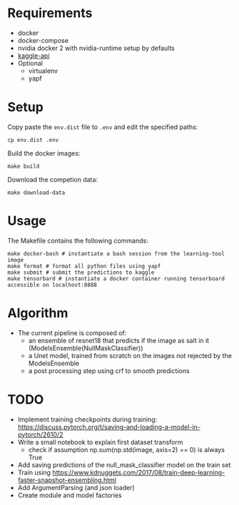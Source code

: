 # Requirements
- docker
- docker-compose
- nvidia docker 2 with nvidia-runtime setup by defaults
- [kaggle-api](https://github.com/Kaggle/kaggle-api])
- Optional
    - virtualenv
    - yapf

# Setup
Copy paste the `env.dist` file to `.env` and edit the specified paths:

    cp env.dist .env

Build the docker images:

    make build

Download the competion data:

    make download-data

# Usage
The Makefile contains the following commands:

    make docker-bash # instantiate a bash session from the learning-tool image
    make format # format all python files using yapf
    make submit # submit the predictions to kaggle
    make tensorbard # instantiate a docker container running tensorboard accessible on localhost:8888

# Algorithm
- The current pipeline is composed of:
    - an ensemble of resnet18 that predicts if the image as salt in it (ModelsEnsemble(NullMaskClassifier))
    - a Unet model, trained from scratch on the images not rejected by the ModelsEnsemble
    - a post processing step using crf to smooth predictions

# TODO
- Implement training checkpoints during training: https://discuss.pytorch.org/t/saving-and-loading-a-model-in-pytorch/2610/2
- Write a small notebook to explain first dataset transform
    - check if assumption np.sum(np.std(image, axis=2) == 0) is always True
- Add saving predictions of the null_mask_classifier model on the train set
- Train using https://www.kdnuggets.com/2017/08/train-deep-learning-faster-snapshot-ensembling.html
- Add ArgumentParsing (and json loader)
- Create module and model factories
